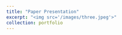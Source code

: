 ```yaml
---
title: "Paper Presentation"
excerpt: "<img src='/images/three.jpeg'>"
collection: portfolio
---
```

